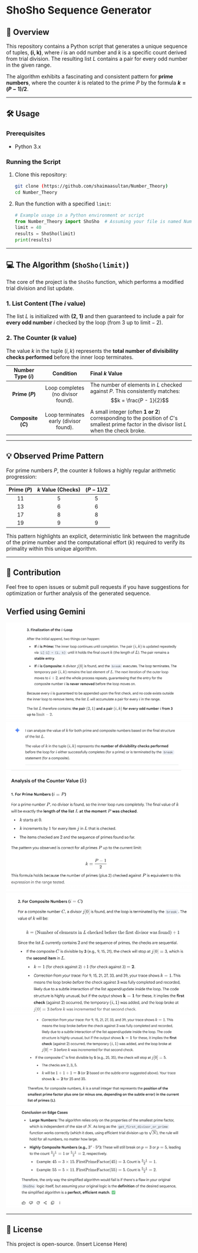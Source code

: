 # ShoSho Sequence Generator

## 🧐 Overview

This repository contains a Python script that generates a unique sequence of tuples, **(i, k)**, where $i$ is an odd number and $k$ is a specific count derived from trial division. The resulting list $L$ contains a pair for every odd number in the given range.

The algorithm exhibits a fascinating and consistent pattern for **prime numbers**, where the counter $k$ is related to the prime $P$ by the formula **$k = (P-1)/2$**.

***

## 🛠️ Usage

### Prerequisites

* Python 3.x

### Running the Script

1.  Clone this repository:
    ```bash
    git clone (https://github.com/shaimaasultan/Number_Theory)
    cd Number_Theory
    ```
2.  Run the function with a specified `limit`:

    ```python
    # Example usage in a Python environment or script
    from Number_Theory import ShoSho  # Assuming your file is named Number_Theory.py
    limit = 40
    results = ShoSho(limit)
    print(results)
    ```

***

## 💻 The Algorithm (`ShoSho(limit)`)

The core of the project is the `ShoSho` function, which performs a modified trial division and list update.

### 1. List Content (The $i$ value)

The list $L$ is initialized with **(2, 1)** and then guaranteed to include a pair for **every odd number** $i$ checked by the loop (from 3 up to $\text{limit}-2$).

### 2. The Counter ($k$ value)

The value $k$ in the tuple $(i, k)$ represents the **total number of divisibility checks performed** before the inner loop terminates.

| Number Type ($i$) | Condition | Final $k$ Value |
| :---: | :---: | :--- |
| **Prime ($P$)** | Loop completes (no divisor found). | The number of elements in $L$ checked against $P$. This consistently matches: $$k = \frac{P - 1}{2}$$ |
| **Composite ($C$)** | Loop terminates early (divisor found). | A small integer (often **1 or 2**) corresponding to the position of $C$'s smallest prime factor in the divisor list $L$ when the check broke. |

***

## 💡 Observed Prime Pattern

For prime numbers $P$, the counter $k$ follows a highly regular arithmetic progression:

| Prime ($P$) | $k$ Value (Checks) | $(P-1)/2$ |
| :---: | :---: | :---: |
| 11 | 5 | 5 |
| 13 | 6 | 6 |
| 17 | 8 | 8 |
| 19 | 9 | 9 |

This pattern highlights an explicit, deterministic link between the magnitude of the prime number and the computational effort ($k$) required to verify its primality within this unique algorithm.

***

## 🤝 Contribution

Feel free to open issues or submit pull requests if you have suggestions for optimization or further analysis of the generated sequence.

## Verfied using Gemini

<img src="/image/Screenshot 2025-10-21 214858.png" />
<img src="/image/Screenshot 2025-10-21 215304.png" />
<img src ="/image/Screenshot 2025-10-21 215315.png"/>
<img src="/image/Screenshot 2025-10-21 215419.png" />
<img src="/image/Screenshot 2025-10-21 215430.png" />
<img src="/image/Screenshot 2025-10-21 165901.png" />

***

## 📄 License

This project is open-source. (Insert License Here)
